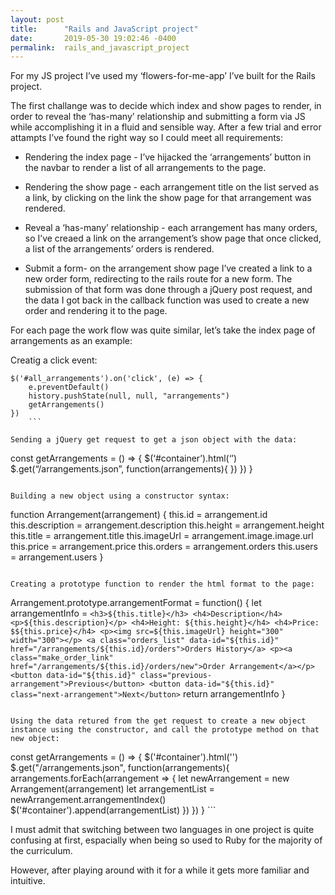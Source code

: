 ```yaml
---
layout: post
title:      "Rails and JavaScript project"
date:       2019-05-30 19:02:46 -0400
permalink:  rails_and_javascript_project
---
```



For my JS project I’ve used my ‘flowers-for-me-app’ I’ve built for the Rails project.

The first challange was to decide which index and show pages to render, in order to reveal the ‘has-many’ relationship and submitting a form via JS while accomplishing it in a fluid and sensible way. After a few trial and error attampts I’ve found the right way so I could meet all requirements:

* Rendering the index page - I’ve hijacked the ‘arrangements’ button in the navbar to render a list of all arrangements to the page.

* Rendering the show page - each arrangement title on the list served as a link, by clicking on the link the show page for that arrangement was rendered.

* Reveal a ‘has-many’ relationship - each arrangement has many orders, so I’ve creaed a link on the arrangement’s show page that once clicked, a list of the arrangements’ orders is rendered.

* Submit a form- on the arrangement show page I’ve created a link to a new order form, redirecting to the rails route for a new form. The submission of that form was done through a jQuery post request, and the data I got back in the callback function was used to create a new order and rendering it to the page.

For each page the work flow was quite similar, let’s take the index page of arrangements as an example:

Creatig a click event:

```
$('#all_arrangements').on('click', (e) => {
	e.preventDefault()
	history.pushState(null, null, "arrangements")
	getArrangements()
})
	```

Sending a jQuery get request to get a json object with the data:

```
const getArrangements = () => { 
  $(‘#container’).html(‘’) 
  $.get(“/arrangements.json”, function(arrangements){
     })
 })
} 
```

Building a new object using a constructor syntax:

```
function Arrangement(arrangement) {
		this.id = arrangement.id
		this.description = arrangement.description
		this.height = arrangement.height
		this.title = arrangement.title
		this.imageUrl = arrangement.image.image.url
		this.price = arrangement.price
		this.orders = arrangement.orders
		this.users = arrangement.users
    }
```

Creating a prototype function to render the html format to the page:

```
Arrangement.prototype.arrangementFormat = function() {
	 let arrangementInfo = `
			 <h3>${this.title}</h3>
			 <h4>Description</h4>
			 <p>${this.description}</p>
			 <h4>Height: ${this.height}</h4>
			 <h4>Price: $${this.price}</h4>
			 <p><img src=${this.imageUrl} height="300" width="300"></p>
			 <a class="orders_list" data-id="${this.id}" href="/arrangements/${this.id}/orders">Orders History</a>
			 <p><a class="make_order_link" href="/arrangements/${this.id}/orders/new">Order Arrangement</a></p>
			 <button data-id="${this.id}" class="previous-arrangement">Previous</button>
			 <button data-id="${this.id}" class="next-arrangement">Next</button>
	 `
	 return arrangementInfo
 }
 ```
 
Using the data retured from the get request to create a new object instance using the constructor, and call the prototype method on that new object:

```
 const getArrangements = () => {
		 $('#container').html('')
		 $.get("/arrangements.json", function(arrangements){
				 arrangements.forEach(arrangement => {
						 let newArrangement = new Arrangement(arrangement)
						 let arrangementList = newArrangement.arrangementIndex() 
						 $('#container').append(arrangementList)
				 })
		 })
 }
	```
	
I must admit that switching between two languages in one project is quite confusing at first, espacially when being so used to Ruby for the majority of the curriculum.

However, after playing around with it for a while it gets more familiar and intuitive.

